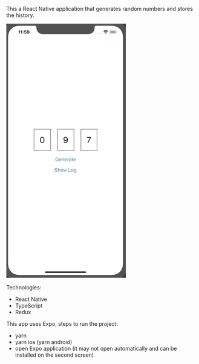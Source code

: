 This a React Native application that generates random numbers and stores the history.

![Application Demo](./demo.gif)

Technologies:
- React Native
- TypeScript
- Redux

This app uses Expo, steps to run the project:
- yarn
- yarn ios (yarn android)
- open Expo application (it may not open automatically and can be installed on the second screen)

